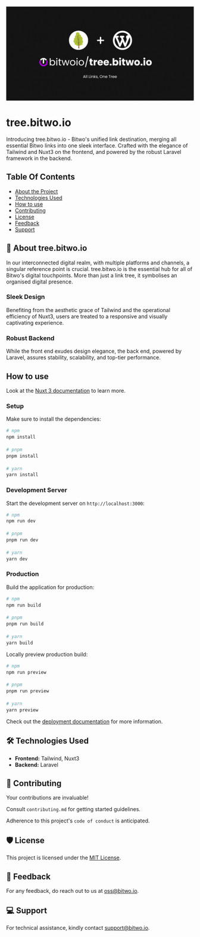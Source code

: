 <p align="center"><img src="https://github.com/bitwoio/tree.bitwo.io/blob/main/.github/assets/banner.gif" alt="tree.bitwo.io logo"></p>

<h1 id="title">tree.bitwo.io</h1>

<p id="description">Introducing tree.bitwo.io - Bitwo's unified link destination, merging all essential Bitwo links into one sleek interface. Crafted with the elegance of Tailwind and Nuxt3 on the frontend, and powered by the robust Laravel framework in the backend.</p>

## Table Of Contents

* [About the Project](#about)
* [Technologies Used](#tech)
* [How to use](#setup)
* [Contributing](#contributing)
* [License](#license)
* [Feedback](#feedback)
* [Support](#support)

<h2 id="about"> 🌲 About tree.bitwo.io </h2>
In our interconnected digital realm, with multiple platforms and channels, a singular reference point is crucial. tree.bitwo.io is the essential hub for all of Bitwo's digital touchpoints. More than just a link tree, it symbolises an organised digital presence.

<h3> Sleek Design </h3>
Benefiting from the aesthetic grace of Tailwind and the operational efficiency of Nuxt3, users are treated to a responsive and visually captivating experience.

<h3> Robust Backend </h3>
While the front end exudes design elegance, the back end, powered by Laravel, assures stability, scalability, and top-tier performance.

<h2 id="setup">How to use</h2>

Look at the [Nuxt 3 documentation](https://nuxt.com/docs/getting-started/introduction) to learn more.

<h3>Setup</h3>

Make sure to install the dependencies:

```bash
# npm
npm install

# pnpm
pnpm install

# yarn
yarn install
```

<h3>Development Server</h3>

Start the development server on `http://localhost:3000`:

```bash
# npm
npm run dev

# pnpm
pnpm run dev

# yarn
yarn dev
```

<h3>Production</h3>

Build the application for production:

```bash
# npm
npm run build

# pnpm
pnpm run build

# yarn
yarn build
```

Locally preview production build:

```bash
# npm
npm run preview

# pnpm
pnpm run preview

# yarn
yarn preview
```

Check out the [deployment documentation](https://nuxt.com/docs/getting-started/deployment) for more information.


<h2 id="tech"> 🛠 Technologies Used </h2>

- **Frontend:** Tailwind, Nuxt3
- **Backend:** Laravel

<h2 id="contributing"> 🚀 Contributing </h2>

Your contributions are invaluable!

Consult `contributing.md` for getting started guidelines.

Adherence to this project's `code of conduct` is anticipated.

<h2 id="license"> 🛡️ License </h2>

This project is licensed under the [MIT License](https://opensource.org/licenses/MIT).

<h2 id="feedback"> 💬 Feedback </h2>

For any feedback, do reach out to us at [oss@bitwo.io](mailto:oss@bitwo.io).

<h2 id="support"> 💻 Support </h2>

For technical assistance, kindly contact [support@bitwo.io](mailto:support@bitwo.io).

